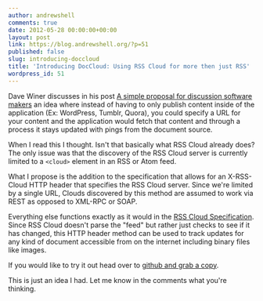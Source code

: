 ```yaml
---
author: andrewshell
comments: true
date: 2012-05-28 00:00:00+00:00
layout: post
link: https://blog.andrewshell.org/?p=51
published: false
slug: introducing-doccloud
title: 'Introducing DocCloud: Using RSS Cloud for more then just RSS'
wordpress_id: 51
---
```


Dave Winer discusses in his post [A simple proposal for discussion software makers](http://scripting.com/stories/2012/05/26/simpleProposalToDiscussion.html) an idea where instead of having to only publish content inside of the application (Ex: WordPress, Tumblr, Quora), you could specify a URL for your content and the application would fetch that content and through a process it stays updated with pings from the document source.





When I read this I thought. Isn't that basically what RSS Cloud already does? The only issue was that the discovery of the RSS Cloud server is currently limited to a `<cloud>` element in an RSS or Atom feed.





What I propose is the addition to the specification that allows for an X-RSS-Cloud HTTP header that specifies the RSS Cloud server. Since we're limited by a single URL, Clouds discovered by this method are assumed to work via REST as opposed to XML-RPC or SOAP.





Everything else functions exactly as it would in the [RSS Cloud Specification](http://rsscloud.org/walkthrough.html). Since RSS Cloud doesn't parse the "feed" but rather just checks to see if it has changed, this HTTP header method can be used to track updates for any kind of document accessible from on the internet including binary files like images.





If you would like to try it out head over to [github and grab a copy](https://github.com/andrewshell/DocCloud-Demo).





This is just an idea I had.  Let me know in the comments what you're thinking.
